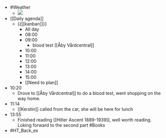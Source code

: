- #Weather
    - ![](https://firebasestorage.googleapis.com/v0/b/firescript-577a2.appspot.com/o/imgs%2Fapp%2FDavidsroam%2FcJuuB43K3J.png?alt=media&token=402b13dd-fa4d-4e02-8fc0-8aaad43120c3)
- [[Daily agenda]]
    - {{[[kanban]]}}
        - All day
        - 08:00
        - 09:00
            - blood test [[Åby Vårdcentral]]
        - 10:00
        - 11:00
        - 12:00
        - 13:00
        - 14:00
        - 15:00
        - [[Need to plan]]
- 10:20
    - Drove to [[Åby Vårdcentral]] to do a blood test, went shopping on the way home.
- 11:14
    - [[Kerstin]] called from the car, she will be here for lunch
- 13:55
    - Finished reading [[Hitler Ascent 1889-1939]], well worth reading. Loking forward to the second part #Books
- #HT_Back_ex
